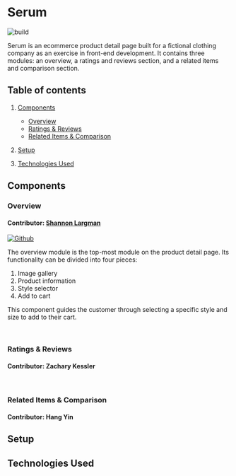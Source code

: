 # Serum

![build](https://github.com/FECTeamOne/Serum/actions/workflows/tests.yml/badge.svg)

Serum is an ecommerce product detail page built for a fictional clothing company as an exercise in front-end development. It contains three modules: an overview, a ratings and reviews section, and a related items and comparison section.

## Table of contents

1. [Components](#components)
    - [Overview](#overview)
    - [Ratings & Reviews](#ratings-&-reviews)
    - [Related Items & Comparison](#related-items-&-comparison)

2. [Setup](#setup)
3. [Technologies Used](#technologies-used)

## Components

### Overview

#### Contributor: [Shannon Largman](https://github.com/slargman)

[![Github](https://img.shields.io/badge/GitHub-FCFCFC?style=flat&logo=github&logoColor=black)](https://github.com/slargman)

The overview module is the top-most module on the product detail page. Its functionality can be divided into four pieces:

1. Image gallery
2. Product information
3. Style selector
4. Add to cart

This component guides the customer through selecting a specific style and size to add to their cart.

<br />

### Ratings & Reviews

#### Contributor: Zachary Kessler

<br />

### Related Items & Comparison

#### Contributor: Hang Yin

## Setup

## Technologies Used
